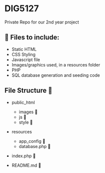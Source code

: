 # DIG5127
Private Repo for our 2nd year project

## 📂 Files to include:
- Static HTML
- CSS Styling
- Javascript file
- Images/graphics used, in a resources folder
- PHP
- SQL database generation and seeding code


## File Structure 🌳
- public_html
    - images 📁
    - js 📁
    - style 📁
- resources
    - app_config 📐
    - database.php 🐘


- index.php 🐘
- README.md 📒